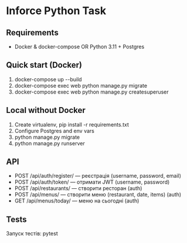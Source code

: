 # Inforce Python Task

## Requirements
- Docker & docker-compose OR Python 3.11 + Postgres

## Quick start (Docker)
1. docker-compose up --build
2. docker-compose exec web python manage.py migrate
3. docker-compose exec web python manage.py createsuperuser

## Local without Docker
1. Create virtualenv, pip install -r requirements.txt
2. Configure Postgres and env vars
3. python manage.py migrate
4. python manage.py runserver

## API
- POST /api/auth/register/ — реєстрація (username, password, email)
- POST /api/auth/token/ — отримати JWT (username, password)
- POST /api/restaurants/ — створити ресторан (auth)
- POST /api/menus/ — створити меню (restaurant, date, items) (auth)
- GET /api/menus/today/ — меню на сьогодні (auth)

## Tests
Запуск тестів:
pytest
